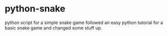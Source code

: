 # python-snake
python script for a simple snake game
followed an easy python tutorial for a basic snake game and changed some stuff up.
